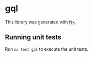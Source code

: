 # gql

This library was generated with [Nx](https://nx.dev).

## Running unit tests

Run `nx test gql` to execute the unit tests.
